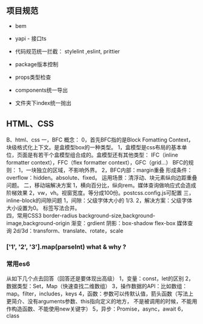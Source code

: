 ## 项目规范

* bem

* yapi - 接口ts
* 代码规范统一拦截： stylelint ,eslint, prittier
* package版本控制
* props类型检查
* components统一导出
* 文件夹下index统一抛出

## HTML、CSS
B、html、css
一，BFC
概念：
0，首先BFC指的是Block Fomatting Context，块级格式化上下文。是盒模型box的一种类型。
1，盒模型是css布局的基本单位，页面是有若干个盒模型组合成的。盒模型还有其他类型：
    IFC（inline formatter context），FFC（flex formatter context），GFC（grid...）
BFC的规则：
1，一块独立的区域，不影响外界。
2，BFC内部：margin重叠
形成条件：overflow：hidden。absolute、fixed。
运用场景：清浮动、块元素纵向边距重叠问题。
二，移动端解决方案
1，横向百分比，纵向rem。媒体查询做响应式会造成阶梯效果
2，vw，vh。视窗宽度。等分成100份。postcss.config.js可配置
三，inline-block的间隙问题
1，间隙：父级字体大小的 1/3.
2，解决方案：父级字体大小设置为0。
   标签写法合并。       
四，常用CSS3
border-radius
background-size,background-image,background-origin
渐变：grdient
阴影：box-shadow
flex-box
媒体查询
2d/3d：transform、translate、rotate，scale
### ['1', '2', '3'].map(parseInt) what & why ?

### 常用es6
从如下几个点去回答（回答还是要体现出高级）
1，变量：const，let的区别
2，数据类型：Set，Map（快速查找二维数组）
3，操作数据的API：比如数组：map。filter，includes，keys
4，函数：参数可以传默认值，箭头函数（写法上更简介、没有arguments参数、this指向定义的地方，
不是被调用的时候，不能用作构造函数、不能使用new关键字）
5，异步：Promise，async，await
6，class